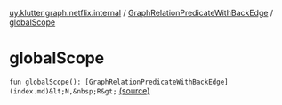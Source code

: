 [uy.klutter.graph.netflix.internal](../index.md) / [GraphRelationPredicateWithBackEdge](index.md) / [globalScope](.)


# globalScope
`fun globalScope(): [GraphRelationPredicateWithBackEdge](index.md)&lt;N,&nbsp;R&gt;` [(source)](https://github.com/kohesive/klutter/blob/master/netflix-graph-jdk6/src/main/kotlin/uy/klutter/graph/netflix/internal/Schema.kt#L145)


